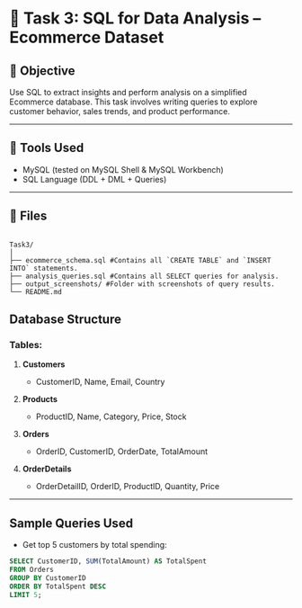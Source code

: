 # 🛒 Task 3: SQL for Data Analysis – Ecommerce Dataset

## 🧾 Objective
Use SQL to extract insights and perform analysis on a simplified Ecommerce database. This task involves writing queries to explore customer behavior, sales trends, and product performance.

---

## 🧰 Tools Used
- MySQL (tested on MySQL Shell & MySQL Workbench)
- SQL Language (DDL + DML + Queries)

---

## 📂 Files
```shell

Task3/
│
├── ecommerce_schema.sql #Contains all `CREATE TABLE` and `INSERT INTO` statements.
├── analysis_queries.sql #Contains all SELECT queries for analysis.
├── output_screenshots/ #Folder with screenshots of query results.
└── README.md

```


##  Database Structure

### Tables:
1. **Customers**  
   - CustomerID, Name, Email, Country

2. **Products**  
   - ProductID, Name, Category, Price, Stock

3. **Orders**  
   - OrderID, CustomerID, OrderDate, TotalAmount

4. **OrderDetails**  
   - OrderDetailID, OrderID, ProductID, Quantity, Price

---

## Sample Queries Used

- Get top 5 customers by total spending:
```sql
SELECT CustomerID, SUM(TotalAmount) AS TotalSpent
FROM Orders
GROUP BY CustomerID
ORDER BY TotalSpent DESC
LIMIT 5;
```
